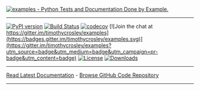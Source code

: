 [![examples - Python Tests and Documentation Done by Example.](https://raw.github.com/timothycrosley/examples/master/art/logo_large.png)](https://timothycrosley.github.io/examples/)
_________________

[![PyPI version](https://badge.fury.io/py/examples.svg)](http://badge.fury.io/py/examples)
[![Build Status](https://travis-ci.org/timothycrosley/examples.svg?branch=master)](https://travis-ci.org/timothycrosley/examples)
[![codecov](https://codecov.io/gh/timothycrosley/examples/branch/master/graph/badge.svg)](https://codecov.io/gh/timothycrosley/examples)
[![Join the chat at https://gitter.im/timothycrosley/examples](https://badges.gitter.im/timothycrosley/examples.svg)](https://gitter.im/timothycrosley/examples?utm_source=badge&utm_medium=badge&utm_campaign=pr-badge&utm_content=badge)
[![License](https://img.shields.io/github/license/mashape/apistatus.svg)](https://pypi.python.org/pypi/examples/)
[![Downloads](https://pepy.tech/badge/examples)](https://pepy.tech/project/examples)
_________________

[Read Latest Documentation](https://timothycrosley.github.io/examples/) - [Browse GitHub Code Repository](https://github.com/timothycrosley/examples/)
_________________
